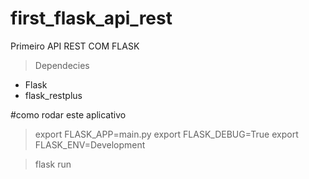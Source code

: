 # first_flask_api_rest
Primeiro API REST COM FLASK

>Dependecies
* Flask
* flask_restplus


#como rodar este aplicativo
>export FLASK_APP=main.py
>export FLASK_DEBUG=True
>export FLASK_ENV=Development

>flask run